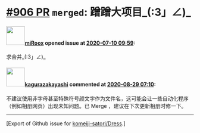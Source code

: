 # [\#906 PR](https://github.com/komeiji-satori/Dress/pull/906) `merged`: 蹭蹭大项目_(:3」∠)_

#### <img src="https://avatars.githubusercontent.com/u/20090991?u=1c2d5b5608b01d8c79b9c3b5fe7440542f80eccc&v=4" width="50">[miRoox](https://github.com/miRoox) opened issue at [2020-07-10 09:59](https://github.com/komeiji-satori/Dress/pull/906):

求合并_(:3」∠)_

#### <img src="https://avatars.githubusercontent.com/u/2824841?u=b6e28fbc3f5ac12daf4b9a169194996ca20b57fb&v=4" width="50">[kagurazakayashi](https://github.com/kagurazakayashi) commented at [2020-08-29 07:10](https://github.com/komeiji-satori/Dress/pull/906#issuecomment-683248789):

不建议使用非字母甚至特殊符号颜文字作为文件名，这可能会让一些自动化程序（例如相册网页）出现未知问题。已 Merge ，建议在下次更新相册时修一下。


-------------------------------------------------------------------------------



[Export of Github issue for [komeiji-satori/Dress](https://github.com/komeiji-satori/Dress).]
